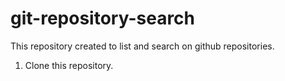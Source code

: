 # git-repository-search

This repository created to list and search on github repositories.

1. Clone this repository.
